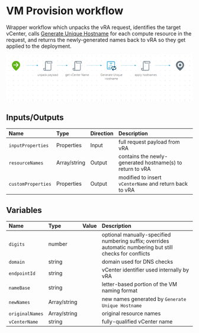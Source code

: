 # VM Provision workflow
Wrapper workflow which unpacks the vRA request, identifies the target vCenter, calls [Generate Unique Hostname](../Generate%20Unique%20Hostname/) for each compute resource in the request, and returns the newly-generated names back to vRA so they get applied to the deployment.

![Schema](schema.png)

## Inputs/Outputs
| Name | Type | Direction | Description |
|:--- |:--- |:---|:---|
| `inputProperties` | Properties | Input | full request payload from vRA |
| `resourceNames` | Array/string | Output | contains the newly-generated hostname(s) to return to vRA |
| `customProperties` | Properties | Output | modified to insert `vCenterName` and return back to vRA |

## Variables
| Name | Type | Value | Description |
|:--- |:--- |:--- |:--- |
| `digits` | number| | optional manually-specified numbering suffix; overrides automatic numbering but still checks for conflicts |
| `domain` | string | | domain used for DNS checks |
| `endpointId` | string | | vCenter identifier used internally by vRA |
| `nameBase` | string | | letter-based portion of the VM naming format |
| `newNames` | Array/string | | new names generated by `Generate Unique Hostname` |
| `originalNames` | Array/string | | original resource names |
|`vCenterName` | string | | fully-qualified vCenter name |